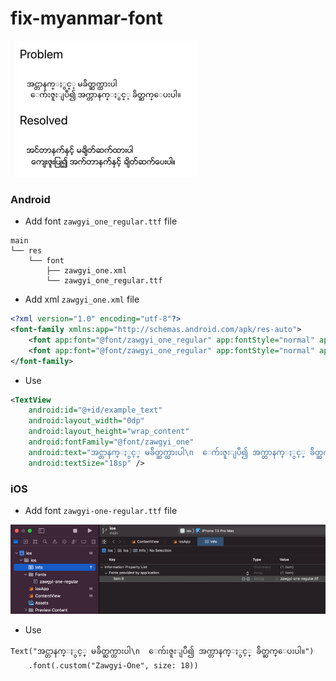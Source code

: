 # fix-myanmar-font

![img_1.png](img_1.png)

### Android

- Add font `zawgyi_one_regular.ttf` file

```
main
└── res
    └── font
        ├── zawgyi_one.xml
        └── zawgyi_one_regular.ttf
```

- Add xml `zawgyi_one.xml` file

```xml
<?xml version="1.0" encoding="utf-8"?>
<font-family xmlns:app="http://schemas.android.com/apk/res-auto">
	<font app:font="@font/zawgyi_one_regular" app:fontStyle="normal" app:fontWeight="400" />
	<font app:font="@font/zawgyi_one_regular" app:fontStyle="normal" app:fontWeight="700" />
</font-family>
```

- Use

```xml
<TextView
    android:id="@+id/example_text"
    android:layout_width="0dp"
    android:layout_height="wrap_content"
    android:fontFamily="@font/zawgyi_one"
    android:text="အင္တာနက္ႏွင့္ မခ်ိတ္ဆက္ထားပါ\n  ေက်းဇူးျပဳ၍ အက္တာနက္ႏွင့္ ခ်ိတ္ဆက္ေပးပါ။"
    android:textSize="18sp" />
```

### iOS

- Add font `zawgyi-one-regular.ttf` file

![img.png](img.png)

- Use

```swiftui
Text("အင္တာနက္ႏွင့္ မခ်ိတ္ဆက္ထားပါ\n  ေက်းဇူးျပဳ၍ အက္တာနက္ႏွင့္ ခ်ိတ္ဆက္ေပးပါ။")
    .font(.custom("Zawgyi-One", size: 18))
```

